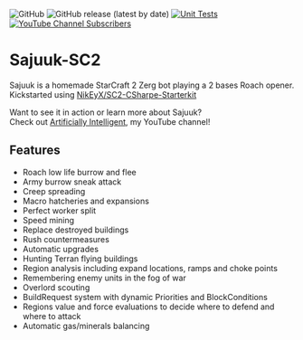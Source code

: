 ![GitHub](https://img.shields.io/github/license/guillaume-docquier/Sajuuk-SC2?color=blue&label=License)
![GitHub release (latest by date)](https://img.shields.io/github/v/release/Guillaume-Docquier/Sajuuk-SC2?label=Latest)
[![Unit Tests](https://github.com/Guillaume-Docquier/Sajuuk-SC2/actions/workflows/dotnet.yml/badge.svg)](https://github.com/Guillaume-Docquier/Sajuuk-SC2/actions/workflows/dotnet.yml)
[![YouTube Channel Subscribers](https://img.shields.io/youtube/channel/subscribers/UC_KAanPGVoL4Ppz2FORKoqA?style=social)](https://www.youtube.com/channel/UC_KAanPGVoL4Ppz2FORKoqA)

# Sajuuk-SC2
Sajuuk is a homemade StarCraft 2 Zerg bot playing a 2 bases Roach opener.  
Kickstarted using [NikEyX/SC2-CSharpe-Starterkit](https://github.com/NikEyX/SC2-CSharpe-Starterkit)

Want to see it in action or learn more about Sajuuk?  
Check out [Artificially Intelligent](https://www.youtube.com/channel/UC_KAanPGVoL4Ppz2FORKoqA), my YouTube channel!

## Features

- Roach low life burrow and flee
- Army burrow sneak attack
- Creep spreading
- Macro hatcheries and expansions
- Perfect worker split
- Speed mining
- Replace destroyed buildings
- Rush countermeasures
- Automatic upgrades
- Hunting Terran flying buildings
- Region analysis including expand locations, ramps and choke points
- Remembering enemy units in the fog of war
- Overlord scouting
- BuildRequest system with dynamic Priorities and BlockConditions
- Regions value and force evaluations to decide where to defend and where to attack
- Automatic gas/minerals balancing
